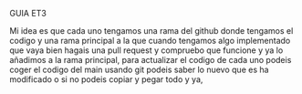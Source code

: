GUIA ET3

Mi idea es que cada uno tengamos una rama del github donde tengamos el codigo y una rama principal a la que cuando tengamos algo implementado que vaya bien hagais una pull request y compruebo que funcione y ya lo añadimos a la rama principal, para actualizar el codigo de cada uno podeis coger el codigo del main usando git podeis saber lo nuevo que es ha modificado o si no podeis copiar y pegar todo y ya,


